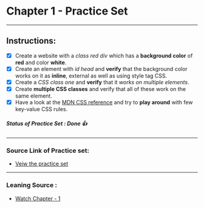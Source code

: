 # Chapter 1 - Practice Set
---

## Instructions:

- [x] Create a website with a *class red div* which has a **background color** of **red** and color **white**.
- [x] Create an element with *id head* and **verify** that the background color works on it as **inline**, external as well as using style tag CSS.
- [x] Create a *CSS class one* and **verify** that it *works on multiple elements*.
- [x] Create **multiple CSS classes** and verify that all of these work on the same element.
- [x] Have a look at the [MDN CSS reference](https://developer.mozilla.org/en-US/docs/Web/CSS "Goto MDN CSS reference") and try to **play around** with few key-value CSS rules.

##### Status of Practice Set : Done :+1:
  
---

### Source Link of Practice set:

- [Veiw the practice set](https://drive.google.com/file/d/1ixsoDb8mCuIZWCHQyOb7jc735BDDsiHe/view "Goto Practice Set")

---
### Leaning Source :

* [Watch Chapter - 1](https://youtu.be/Edsxf_NBFrw?t=1428 "Goto CSS tutorial by CodeWithHarry")
